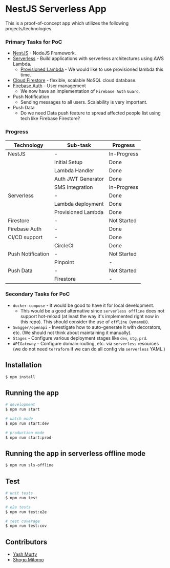 # NestJS Serverless App

This is a proof-of-concept app which utilizes the following projects/technologies.

### Primary Tasks for PoC

- [NestJS](https://github.com/nestjs/nest) - NodeJS Framework.
- [Serverless](https://github.com/serverless/serverless) - Build applications with serverless architectures using AWS Lambda.
  - [Provisioned Lambda](https://aws.amazon.com/about-aws/whats-new/2019/12/aws-lambda-announces-provisioned-concurrency/) - We would like to use provisioned lambda this time.
- [Cloud Firestore](https://firebase.google.com/docs/firestore) - flexible, scalable NoSQL cloud database.
- [Firebase Auth](https://firebase.google.com/docs/auth) - User management
  - We now have an implementation of `Firebase Auth` `Guard`.
- Push Notification
  - Sending messages to all users. Scalability is very important.
- Push Data
  - Do we need Data push feature to spread affected people list using tech like Firebase Firestore?

### Progress

| Technology        | Sub-task           | Progress    |
| ----------------- | ------------------ | ----------- |
| NestJS            | -                  | In-Progress |
|                   | Initial Setup      | Done        |
|                   | Lambda Handler     | Done        |
|                   | Auth JWT Generator | Done        |
|                   | SMS Integration    | In-Progress |
| Serverless        | -                  | Done        |
|                   | Lambda deployment  | Done        |
|                   | Provisioned Lambda | Done        |
| Firestore         | -                  | Not Started |
| Firebase Auth     | -                  | Done        |
| CI/CD support     | -                  | Done        |
|                   | CircleCI           | Done        |
| Push Notification | -                  | Not Started |
|                   | Pinpoint           | -           |
| Push Data         | -                  | Not Started |
|                   | Firestore          | -           |

### Secondary Tasks for PoC

- `docker-compose` - It would be good to have it for local development.
  - This would be a good alternative since `serverless offline` does not support hot-reload (at least the way it's implemented right now in this repo). This should consider the use of `offline DynamoDB`.
- `Swagger/openapi` - Investigate how to auto-generate it with decorators, etc. (We should not think about maintaining it manually).
- `Stages` - Configure various deployment stages like `dev`, `stg`, `prd`.
- `APIGateway` - Configure domain routing, etc. via `serverless` resources (we do not need `terraform` if we can do all config via `serverless` YAML.)

## Installation

```bash
$ npm install
```

## Running the app

```bash
# development
$ npm run start

# watch mode
$ npm run start:dev

# production mode
$ npm run start:prod
```

## Running the app in serverless offline mode

```bash
$ npm run sls-offline
```

## Test

```bash
# unit tests
$ npm run test

# e2e tests
$ npm run test:e2e

# test coverage
$ npm run test:cov
```

## Contributors

- [Yash Murty](https://github.com/yashmurty)
- [Shogo Mitomo](https://github.com/shogo-mitomo)
